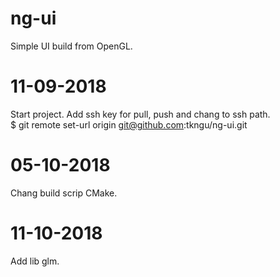 # ng-ui
Simple UI build from OpenGL.

# 11-09-2018
Start project.
Add ssh key for pull, push and chang to ssh path.<br/>
$ git remote set-url origin git@github.com:tkngu/ng-ui.git

# 05-10-2018
Chang build scrip CMake.

# 11-10-2018
Add lib glm.